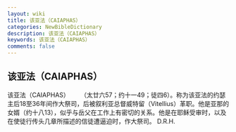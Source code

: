 ```yaml
---
layout: wiki
title: 该亚法（CAIAPHAS）
categories: NewBibleDictionary
description: 该亚法（CAIAPHAS）
keywords: 该亚法（CAIAPHAS）
comments: false
---
```


## 该亚法（CAIAPHAS）



该亚法（CAIAPHAS）
　　（太廿六57；约十一49；徒四6）。称为该亚法的约瑟主后18至36年间作大祭司，后被叙利亚总督威特留（Vitellius）革职。他是亚那的女婿（约十八13），似乎与岳父在工作上有密切的关系。他是在耶稣受审时，以及在使徒行传头几章所描述的信徒遭逼迫时，作大祭司。
D.R.H.



